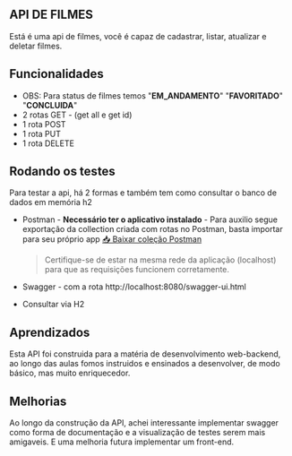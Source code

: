 ##                   API DE FILMES 
Está é uma api de filmes, você é capaz de cadastrar, listar, atualizar e deletar filmes.

## Funcionalidades
- OBS: Para status de filmes temos "**EM_ANDAMENTO**" "**FAVORITADO**" "**CONCLUIDA**"
- 2 rotas GET - (get all e get id)
- 1 rota POST 
- 1 rota PUT 
- 1 rota DELETE



## Rodando os testes

Para testar a api, há 2 formas e também tem como consultar o banco de dados em memória h2
 
- Postman - **Necessário ter o aplicativo instalado** -
    Para auxilio segue exportação da collection criada com rotas no Postman, basta importar para seu próprio app 
    [📥 Baixar coleção Postman](apiProduct/src/main/docs/API_FILME.postman_collection.json)

    > Certifique-se de estar na mesma rede da aplicação (localhost) para que as requisições funcionem corretamente.

- Swagger - com a rota http://localhost:8080/swagger-ui.html
- Consultar via H2






## Aprendizados

Esta API foi construida para a matéria de desenvolvimento web-backend, ao longo das aulas fomos instruidos e ensinados a desenvolver, de modo básico, mas muito enriquecedor.



## Melhorias

Ao longo da construção da API, achei interessante implementar swagger como forma de documentação e a visualização de testes serem mais amigaveis. E uma melhoria futura implementar um front-end.



